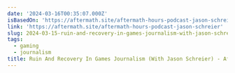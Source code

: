 ```yaml
---
date: '2024-03-16T00:35:07.000Z'
isBasedOn: 'https://aftermath.site/aftermath-hours-podcast-jason-schreier'
link: 'https://aftermath.site/aftermath-hours-podcast-jason-schreier'
slug: 2024-03-15-ruin-and-recovery-in-games-journalism-with-jason-schreier-aftermath
tags:
  - gaming
  - journalism
title: Ruin And Recovery In Games Journalism (With Jason Schreier) - Aftermath
---
```


